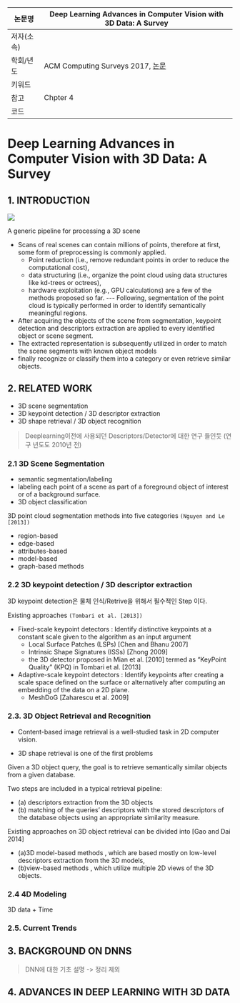 |논문명|Deep Learning Advances in Computer Vision with 3D Data: A Survey
|-|-|
|저자(소속)||
|학회/년도| ACM Computing Surveys 2017, [논문](https://www.mendeley.com/viewer/?fileId=241a7816-fe42-e7ef-0a90-974189bcebfa&documentId=ca50a030-c06a-377c-812d-900466b273d3)|
|키워드||
|참고|Chpter 4|
|코드||

# Deep Learning Advances in Computer Vision with 3D Data: A Survey

## 1. INTRODUCTION

![](https://i.imgur.com/KI3Ir3N.png)

A generic pipeline for processing a 3D scene
- Scans of real scenes can contain millions of points, therefore at first, some form of preprocessing is commonly applied. 
    - Point reduction (i.e., remove redundant points in order to reduce the computational cost),
    - data structuring (i.e., organize the point cloud using data structures like kd-trees or octrees), 
    - hardware exploitation (e.g., GPU calculations) are a few of the methods proposed so far. --- Following, segmentation of the point cloud is typically performed in order to identify semantically meaningful regions. 
- After acquiring the objects of the scene from segmentation, keypoint detection and descriptors extraction are applied to every identified object or scene segment. 
- The extracted representation is subsequently utilized in order to match the scene segments with known object models 
- finally recognize or classify them into a category or even retrieve similar objects.

## 2. RELATED WORK

- 3D scene segmentation 
- 3D keypoint detection / 3D descriptor extraction 
- 3D shape retrieval / 3D object recognition 

> Deeplearning이전에 사용되던 Descriptors/Detector에 대한 연구 들인듯 (연구 년도도 2010년 전)

### 2.1 3D Scene Segmentation

- semantic segmentation/labeling 
- labeling each point of a scene as part of a foreground object of interest or of a background surface. 
- 3D object classification

3D point cloud segmentation methods into five categories `(Nguyen and Le [2013])`
- region-based
- edge-based
- attributes-based
- model-based
- graph-based methods 

### 2.2 3D keypoint detection / 3D descriptor extraction 

3D keypoint detection은 물체 인식/Retrive을 위해서 필수적인 Step 이다. 

Existing approaches `(Tombari et al. [2013])`
- Fixed-scale keypoint detectors : Identify distinctive keypoints at a constant scale given to the algorithm as an input argument
    - Local Surface Patches (LSPs) [Chen and Bhanu 2007]
    - Intrinsic Shape Signatures (ISSs) [Zhong 2009]
    - the 3D detector proposed in Mian et al. [2010] termed as “KeyPoint Quality” (KPQ) in Tombari et al. [2013]
- Adaptive-scale keypoint detectors : Identify keypoints after creating a scale space defined on the surface or alternatively after computing an embedding of the data on a 2D plane. 
    - MeshDoG [Zaharescu et al. 2009]

### 2.3. 3D Object Retrieval and Recognition

- Content-based image retrieval is a well-studied task in 2D computer vision. 

- 3D shape retrieval is one of the first problems 

Given a 3D object query, the goal is to retrieve semantically similar objects from a given database. 

Two steps are included in a typical retrieval pipeline: 
- (a) descriptors extraction from the 3D objects
- (b) matching of the queries’ descriptors with the stored descriptors of the database objects using an appropriate similarity measure. 

Existing approaches on 3D object retrieval can be divided into [Gao and Dai 2014] 
- (a)3D model-based methods , which are based mostly on low-level descriptors extraction from the 3D models, 
- (b)view-based methods , which utilize multiple 2D views of the 3D objects. 


### 2.4 4D Modeling

3D data + Time 

### 2.5. Current Trends


## 3. BACKGROUND ON DNNS

> DNN에 대한 기초 설명 -> 정리 제외 

## 4. ADVANCES IN DEEP LEARNING WITH 3D DATA










